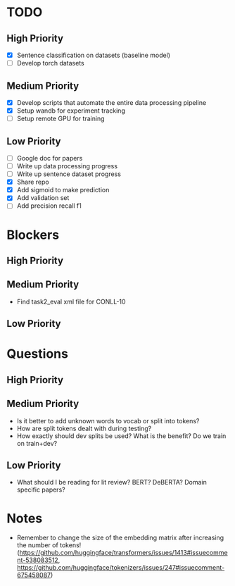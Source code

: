 # TODO

## High Priority

- [X] Sentence classification on datasets (baseline model)
- [ ] Develop torch datasets

## Medium Priority

- [X] Develop scripts that automate the entire data processing pipeline
- [X] Setup wandb for experiment tracking
- [ ] Setup remote GPU for training

## Low Priority

- [ ] Google doc for papers
- [ ] Write up data processing progress
- [ ] Write up sentence dataset progress
- [X] Share repo
- [X] Add sigmoid to make prediction
- [X] Add validation set
- [ ] Add precision recall f1

# Blockers

## High Priority


## Medium Priority

- Find task2_eval xml file for CONLL-10 

## Low Priority


# Questions

## High Priority


## Medium Priority

- Is it better to add unknown words to vocab or split into tokens?
- How are split tokens dealt with during testing?
- How exactly should dev splits be used? What is the benefit? Do we train on train+dev?

## Low Priority

- What should I be reading for lit review? BERT? DeBERTA? Domain specific papers?


# Notes

- Remember to change the size of the embedding matrix after increasing the number of tokens! (https://github.com/huggingface/transformers/issues/1413#issuecomment-538083512, https://github.com/huggingface/tokenizers/issues/247#issuecomment-675458087)
